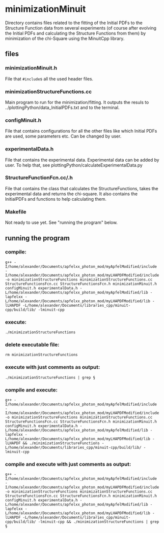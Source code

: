 # minimizationMinuit
Directory contains files related to the fitting of the Initial PDFs to the Structure Function data from several experiments (of course after evolving the Initial PDFs and calculating the Structure Functions from them) by minimization of the chi-Square using the MinuitCpp library. 

## files
### minimizationMinuit.h
File that `#include`s all the used header files.

### minimizationStructureFunctions.cc 
Main program to run for the minimization/fitting. It outputs the resuls to ../plottingPython/data_InitialPDFs.txt and to the terminal.

### configMinuit.h
File that contains configurations for all the other files like which Initial PDFs are used, some parameters etc. Can be changed by user.

### experimentalData.h
File that contains the experimental data. Experimental data can be added by user. To help that, see plottingPython/calculateExperimentalData.py

### StructureFunctionFcn.cc/.h
File that contains the class that calculates the StructureFunctions, takes the experimental data and returns the chi-square. It also contains the InitialPDFs and functions to help calculating them.

### Makefile
Not ready to use yet. See "running the program" below.

## running the program
### compile:
```g++ -I/home/alexander/Documents/apfelxx_photon_mod/myApfelModified/include -I/home/alexander/Documents/apfelxx_photon_mod/myLHAPDFModified/include -o minimizationStructureFunctions minimizationStructureFunctions.cc StructureFunctionsFcn.cc StructureFunctionsFcn.h minimizationMinuit.h configMinuit.h experimentalData.h -L/home/alexander/Documents/apfelxx_photon_mod/myApfelModified/lib -lapfelxx -L/home/alexander/Documents/apfelxx_photon_mod/myLHAPDFModified/lib -lLHAPDF -L/home/alexander/Documents/libraries_cpp/minuit-cpp/build/lib/ -lminuit-cpp```

### execute:
```./minimizationStructureFunctions```

### delete executable file:
```rm minimizationStructureFunctions```

### execute with just comments as output:
```./minimizationStructureFunctions | grep §```

### compile and execute:
```g++ -I/home/alexander/Documents/apfelxx_photon_mod/myApfelModified/include -I/home/alexander/Documents/apfelxx_photon_mod/myLHAPDFModified/include -o minimizationStructureFunctions minimizationStructureFunctions.cc StructureFunctionsFcn.cc StructureFunctionsFcn.h minimizationMinuit.h configMinuit.h experimentalData.h -L/home/alexander/Documents/apfelxx_photon_mod/myApfelModified/lib -lapfelxx -L/home/alexander/Documents/apfelxx_photon_mod/myLHAPDFModified/lib -lLHAPDF && ./minimizationStructureFunctions -L/home/alexander/Documents/libraries_cpp/minuit-cpp/build/lib/ -lminuit-cpp```

### compile and execute with just comments as output:
```g++ -I/home/alexander/Documents/apfelxx_photon_mod/myApfelModified/include -I/home/alexander/Documents/apfelxx_photon_mod/myLHAPDFModified/include -o minimizationStructureFunctions minimizationStructureFunctions.cc StructureFunctionsFcn.cc StructureFunctionsFcn.h minimizationMinuit.h configMinuit.h experimentalData.h -L/home/alexander/Documents/apfelxx_photon_mod/myApfelModified/lib -lapfelxx -L/home/alexander/Documents/apfelxx_photon_mod/myLHAPDFModified/lib -lLHAPDF -L/home/alexander/Documents/libraries_cpp/minuit-cpp/build/lib/ -lminuit-cpp && ./minimizationStructureFunctions | grep §```
